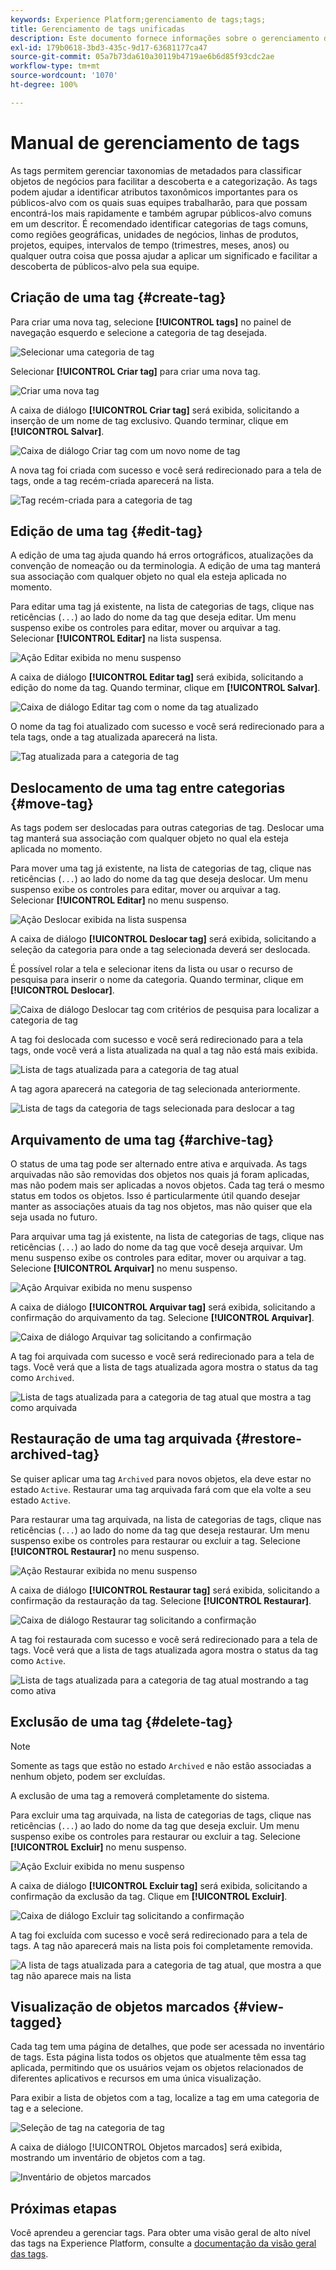 ```yaml
---
keywords: Experience Platform;gerenciamento de tags;tags;
title: Gerenciamento de tags unificadas
description: Este documento fornece informações sobre o gerenciamento de tags unificadas na Adobe Experience Cloud
exl-id: 179b0618-3bd3-435c-9d17-63681177ca47
source-git-commit: 05a7b73da610a30119b4719ae6b6d85f93cdc2ae
workflow-type: tm+mt
source-wordcount: '1070'
ht-degree: 100%

---
```


# Manual de gerenciamento de tags

As tags permitem gerenciar taxonomias de metadados para classificar objetos de negócios para facilitar a descoberta e a categorização. As tags podem ajudar a identificar atributos taxonômicos importantes para os públicos-alvo com os quais suas equipes trabalharão, para que possam encontrá-los mais rapidamente e também agrupar públicos-alvo comuns em um descritor. É recomendado identificar categorias de tags comuns, como regiões geográficas, unidades de negócios, linhas de produtos, projetos, equipes, intervalos de tempo (trimestres, meses, anos) ou qualquer outra coisa que possa ajudar a aplicar um significado e facilitar a descoberta de públicos-alvo pela sua equipe. 

## Criação de uma tag {#create-tag}

Para criar uma nova tag, selecione **[!UICONTROL tags]** no painel de navegação esquerdo e selecione a categoria de tag desejada.

![Selecionar uma categoria de tag](./images/tag-selection.png)

Selecionar **[!UICONTROL Criar tag]** para criar uma nova tag.

![Criar uma nova tag](./images/new-tag.png)

A caixa de diálogo **[!UICONTROL Criar tag]** será exibida, solicitando a inserção de um nome de tag exclusivo. Quando terminar, clique em **[!UICONTROL Salvar]**.

![Caixa de diálogo Criar tag com um novo nome de tag](./images/create-tag-dialog.png)

A nova tag foi criada com sucesso e você será redirecionado para a tela de tags, onde a tag recém-criada aparecerá na lista.

![Tag recém-criada para a categoria de tag](./images/new-tag-listed.png)

## Edição de uma tag {#edit-tag}

A edição de uma tag ajuda quando há erros ortográficos, atualizações da convenção de nomeação ou da terminologia. A edição de uma tag manterá sua associação com qualquer objeto no qual ela esteja aplicada no momento.

Para editar uma tag já existente, na lista de categorias de tags, clique nas reticências (`...`) ao lado do nome da tag que deseja editar. Um menu suspenso exibe os controles para editar, mover ou arquivar a tag. Selecionar **[!UICONTROL Editar]** na lista suspensa.

![Ação Editar exibida no menu suspenso](./images/edit-action.png)

A caixa de diálogo **[!UICONTROL Editar tag]** será exibida, solicitando a edição do nome da tag. Quando terminar, clique em **[!UICONTROL Salvar]**.

![Caixa de diálogo Editar tag com o nome da tag atualizado](./images/edit-dialog.png)

O nome da tag foi atualizado com sucesso e você será redirecionado para a tela tags, onde a tag atualizada aparecerá na lista.

![Tag atualizada para a categoria de tag](./images/updated-tag-listed.png)

## Deslocamento de uma tag entre categorias {#move-tag}

As tags podem ser deslocadas para outras categorias de tag. Deslocar uma tag manterá sua associação com qualquer objeto no qual ela esteja aplicada no momento.

Para mover uma tag já existente, na lista de categorias de tag, clique nas reticências (`...`) ao lado do nome da tag que deseja deslocar. Um menu suspenso exibe os controles para editar, mover ou arquivar a tag. Selecionar **[!UICONTROL Editar]** no menu suspenso.

![Ação Deslocar exibida na lista suspensa](./images/move-action.png)

A caixa de diálogo **[!UICONTROL Deslocar tag]** será exibida, solicitando a seleção da categoria para onde a tag selecionada deverá ser deslocada.

É possível rolar a tela e selecionar itens da lista ou usar o recurso de pesquisa para inserir o nome da categoria. Quando terminar, clique em **[!UICONTROL Deslocar]**.

![Caixa de diálogo Deslocar tag com critérios de pesquisa para localizar a categoria de tag](./images/move-dialog.png)

A tag foi deslocada com sucesso e você será redirecionado para a tela tags, onde você verá a lista atualizada na qual a tag não está mais exibida.

![Lista de tags atualizada para a categoria de tag atual](./images/current-tag-category.png)

A tag agora aparecerá na categoria de tag selecionada anteriormente.

![Lista de tags da categoria de tags selecionada para deslocar a tag](./images/moved-to-tag-category.png)

## Arquivamento de uma tag {#archive-tag}

O status de uma tag pode ser alternado entre ativa e arquivada. As tags arquivadas não são removidas dos objetos nos quais já foram aplicadas, mas não podem mais ser aplicadas a novos objetos. Cada tag terá o mesmo status em todos os objetos. Isso é particularmente útil quando desejar manter as associações atuais da tag nos objetos, mas não quiser que ela seja usada no futuro.

Para arquivar uma tag já existente, na lista de categorias de tags, clique nas reticências (`...`) ao lado do nome da tag que você deseja arquivar. Um menu suspenso exibe os controles para editar, mover ou arquivar a tag. Selecione **[!UICONTROL Arquivar]** no menu suspenso.

![Ação Arquivar exibida no menu suspenso](./images/archive-action.png)

A caixa de diálogo **[!UICONTROL Arquivar tag]** será exibida, solicitando a confirmação do arquivamento da tag. Selecione **[!UICONTROL Arquivar]**.

![Caixa de diálogo Arquivar tag solicitando a confirmação](./images/archive-dialog.png)

A tag foi arquivada com sucesso e você será redirecionado para a tela de tags. Você verá que a lista de tags atualizada agora mostra o status da tag como `Archived`.

![Lista de tags atualizada para a categoria de tag atual que mostra a tag como arquivada](./images/archive-status.png)

## Restauração de uma tag arquivada {#restore-archived-tag}

Se quiser aplicar uma tag `Archived` para novos objetos, ela deve estar no estado `Active`. Restaurar uma tag arquivada fará com que ela volte a seu estado `Active`.

Para restaurar uma tag arquivada, na lista de categorias de tags, clique nas reticências (`...`) ao lado do nome da tag que deseja restaurar. Um menu suspenso exibe os controles para restaurar ou excluir a tag. Selecione **[!UICONTROL Restaurar]** no menu suspenso.

![Ação Restaurar exibida no menu suspenso](./images/restore-action.png)

A caixa de diálogo **[!UICONTROL Restaurar tag]** será exibida, solicitando a confirmação da restauração da tag. Selecione **[!UICONTROL Restaurar]**.

![Caixa de diálogo Restaurar tag solicitando a confirmação](./images/restore-dialog.png)

A tag foi restaurada com sucesso e você será redirecionado para a tela de tags. Você verá que a lista de tags atualizada agora mostra o status da tag como `Active`.

![Lista de tags atualizada para a categoria de tag atual mostrando a tag como ativa](./images/restored-active-status.png)

## Exclusão de uma tag {#delete-tag}

>[!NOTE]
>
>Somente as tags que estão no estado `Archived` e não estão associadas a nenhum objeto, podem ser excluídas.

A exclusão de uma tag a removerá completamente do sistema.

Para excluir uma tag arquivada, na lista de categorias de tags, clique nas reticências (`...`) ao lado do nome da tag que deseja excluir. Um menu suspenso exibe os controles para restaurar ou excluir a tag. Selecione **[!UICONTROL Excluir]** no menu suspenso.

![Ação Excluir exibida no menu suspenso](./images/delete-action.png)

A caixa de diálogo **[!UICONTROL Excluir tag]** será exibida, solicitando a confirmação da exclusão da tag. Clique em **[!UICONTROL Excluir]**.

![Caixa de diálogo Excluir tag solicitando a confirmação](./images/delete-dialog.png)

A tag foi excluída com sucesso e você será redirecionado para a tela de tags. A tag não aparecerá mais na lista pois foi completamente removida.

![A lista de tags atualizada para a categoria de tag atual, que mostra a que tag não aparece mais na lista](./images/deleted-updated-list.png)

## Visualização de objetos marcados {#view-tagged}

Cada tag tem uma página de detalhes, que pode ser acessada no inventário de tags. Esta página lista todos os objetos que atualmente têm essa tag aplicada, permitindo que os usuários vejam os objetos relacionados de diferentes aplicativos e recursos em uma única visualização.

Para exibir a lista de objetos com a tag, localize a tag em uma categoria de tag e a selecione.

![Seleção de tag na categoria de tag](./images/view-tag-selection.png)

A caixa de diálogo [!UICONTROL Objetos marcados] será exibida, mostrando um inventário de objetos com a tag.

![Inventário de objetos marcados](./images/tagged-objects.png)

## Próximas etapas

Você aprendeu a gerenciar tags. Para obter uma visão geral de alto nível das tags na Experience Platform, consulte a [documentação da visão geral das tags](../overview.md).
